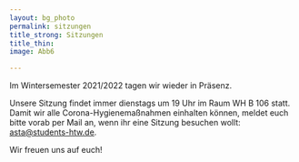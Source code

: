 ```yaml
---
layout: bg_photo
permalink: sitzungen
title_strong: Sitzungen
title_thin: 
image: Abb6

---
```

Im Wintersemester 2021/2022 tagen wir wieder in Präsenz.

Unsere Sitzung findet immer dienstags um 19 Uhr im Raum WH B 106 statt. Damit wir alle Corona-Hygienemaßnahmen einhalten können, meldet euch bitte vorab per Mail an, wenn ihr eine Sitzung besuchen wollt: asta@students-htw.de.

Wir freuen uns auf euch!